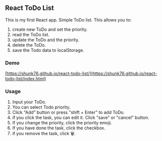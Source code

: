 ## React ToDo List

This is my first React app. Simple ToDo list. This allows you to:
1. create new ToDo and set the priority.
2. read the ToDo list.
3. update the ToDo and the priority.
4. delete the ToDo.
5. save the Todo data to localStorage.

### Demo
[https://shunk76.github.io/react-todo-list/](https://shunk76.github.io/react-todo-list/index.html)

### Usage
1. Input your ToDo.
2. You can select Todo priority.
3. Click "Add" button or press "shift + Enter" to add ToDo.
4. if you click the task, you can edit it. Click "save" or "cancel" button.
5. If you change the priority, click the priority emoji.
6. If you have done the task, click the checkbox.
7. if you remove the task, click 🗑.
